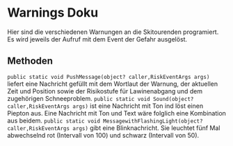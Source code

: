 # **Warnings Doku**
Hier sind die verschiedenen Warnungen an die Skitourenden programiert.
Es wird jeweils der Aufruf mit dem Event der Gefahr ausgelöst. 
## Methoden
`public static void PushMessage(object? caller,RiskEventArgs args)` liefert eine Nachricht gefüllt mit dem Wortlaut der Warnung, der aktuellen Zeit und Position sowie der Risikostufe für Lawinenabgang und dem zugehörigen Schneeproblem.
`public static void Sound(object? caller,RiskEventArgs args)` ist eine Nachricht mit Ton ind löst einen Piepton aus.
Eine Nachricht mit Ton und Text wäre folglich eine Kombination aus beidem.
`public static void MessagewithFlashingLight(object? caller,RiskEventArgs args)` gibt eine Blinknachricht. Sie leuchtet fünf Mal abwechselnd rot (Intervall von 100) und schwarz (Intervall von 50).